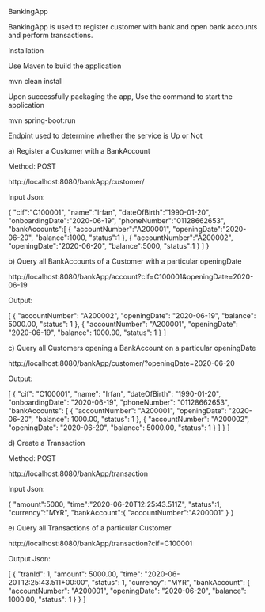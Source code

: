 BankingApp

BankingApp is used to register customer with bank and open bank accounts and perform transactions. 

Installation

Use Maven to build the application

mvn clean install

Upon successfully packaging the app, Use the command to start the application

mvn spring-boot:run

Endpint used to determine whether the service is Up or Not

a)	Register a Customer with a BankAccount

Method: POST

http://localhost:8080/bankApp/customer/

Input Json:

{
   "cif":"C100001",
   "name":"Irfan",
   "dateOfBirth":"1990-01-20",
   "onboardingDate":"2020-06-19",
   "phoneNumber":"01128662653",
   "bankAccounts":[
      {
      	"accountNumber":"A200001",
         "openingDate":"2020-06-20",
         "balance":1000,
         "status":1
      },
      {
      	"accountNumber":"A200002",
         "openingDate":"2020-06-20",
         "balance":5000,
         "status":1
      }
   ]
}

b)	Query all BankAccounts of a Customer with a particular openingDate

http://localhost:8080/bankApp/account?cif=C100001&openingDate=2020-06-19

Output:

[
    {
        "accountNumber": "A200002",
        "openingDate": "2020-06-19",
        "balance": 5000.00,
        "status": 1
    },
    {
        "accountNumber": "A200001",
        "openingDate": "2020-06-19",
        "balance": 1000.00,
        "status": 1
    }
]

c)	Query all Customers opening a BankAccount on a particular openingDate

http://localhost:8080/bankApp/customer/?openingDate=2020-06-20

Output:

[
    {
        "cif": "C100001",
        "name": "Irfan",
        "dateOfBirth": "1990-01-20",
        "onboardingDate": "2020-06-19",
        "phoneNumber": "01128662653",
        "bankAccounts": [
            {
                "accountNumber": "A200001",
                "openingDate": "2020-06-20",
                "balance": 1000.00,
                "status": 1
            },
            {
                "accountNumber": "A200002",
                "openingDate": "2020-06-20",
                "balance": 5000.00,
                "status": 1
            }
        ]
    }
]

d)	Create a Transaction

Method: POST

http://localhost:8080/bankApp/transaction

Input Json:

{
   "amount":5000,
   "time":"2020-06-20T12:25:43.511Z",
   "status":1,
   "currency":"MYR",
   "bankAccount":{
      "accountNumber":"A200001"
   }
}

e)	Query all Transactions of a particular Customer

http://localhost:8080/bankApp/transaction?cif=C100001

Output Json:

[
    {
        "tranId": 1,
        "amount": 5000.00,
        "time": "2020-06-20T12:25:43.511+00:00",
        "status": 1,
        "currency": "MYR",
        "bankAccount": {
            "accountNumber": "A200001",
            "openingDate": "2020-06-20",
            "balance": 1000.00,
            "status": 1
        }
    }
]




